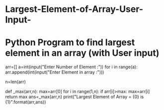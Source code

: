 # Largest-Element-of-Array-User-Input-

# Python Program to find largest element in an array (with User input)

arr=[] 
a=int(input("Enter Number of Element :"))
for i in range(a):
    arr.append(int(input("Enter Element in array :")))

n=len(arr)
    
def _max(arr,n):
    max=arr[0]
    for i in range(1,n):
        if arr[i]>max:
            max=arr[i]
    return max
ans=_max(arr,n)
print("Largest Element of Array = {0} is {1}".format(arr,ans))
